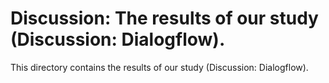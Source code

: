 # Discussion: The results of our study (Discussion: Dialogflow).

This directory contains the results of our study (Discussion: Dialogflow).